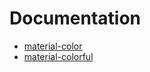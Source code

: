 # Documentation

- [material-color](./material-color/material-color.md)
- [material-colorful](./material-colorful/material-colorful.md)

